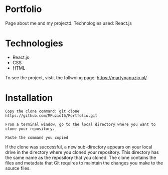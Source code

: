 # Portfolio
Page about me and my projectd. Technologies used: React.js

# Technologies

 - React.js
 - CSS
 - HTML
 
 To see the project, vistit the follwoing page: https://martynapuzio.pl/

# Installation
```
Copy the clone command: git clone https://github.com/MPuzio15/Portfolio.git
```
```
From a terminal window, go to the local directory where you want to clone your repository.
```
```
Paste the command you copied
```

If the clone was successful, a new sub-directory appears on your local drive in the directory where you cloned your repository. 
This directory has the same name as the repository that you cloned. 
The clone contains the files and metadata that Git requires to maintain the changes you make to the source files.








